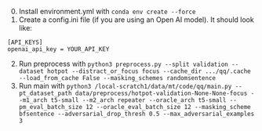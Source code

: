0. Install environment.yml with `conda env create --force`
1. Create a config.ini file (if you are using an Open AI model). It should look like:

```
[API_KEYS]
openai_api_key = YOUR_API_KEY
```

2. Run preprocess with `python3 preprocess.py --split validation --dataset hotpot --distract_or_focus focus --cache_dir .../qq/.cache --load_from_cache False --masking_schemes randomsentence`
3. Run main with `python3 /local-scratch1/data/mt/code/qq/main.py --pt_dataset_path data/preprocess/hotpot-validation-None-None-focus --m1_arch t5-small --m2_arch repeater --oracle_arch t5-small --pm_eval_batch_size 12 --oracle_eval_batch_size 12 --masking_scheme bfsentence --adversarial_drop_thresh 0.5 --max_adversarial_examples 3`